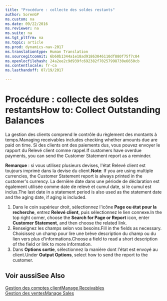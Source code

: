 ```yaml
---
title: "Procédure : collecte des soldes restants"
author: SorenGP
ms.custom: na
ms.date: 09/22/2016
ms.reviewer: na
ms.suite: na
ms.tgt_pltfrm: na
ms.topic: article
ms.prod: dynamics-nav-2017
ms.translationtype: Human Translation
ms.sourcegitcommit: 6b60b1344a1e18ad91863046110df880f75f7c04
ms.openlocfilehash: 24a2ee2c9d939fc692382f70257998730e6650cb
ms.contentlocale: fr-ca
ms.lasthandoff: 07/19/2017

---
```


# <a name="how-to-collect-outstanding-balances"></a><span data-ttu-id="660c5-102">Procédure : collecte des soldes restants</span><span class="sxs-lookup"><span data-stu-id="660c5-102">How to: Collect Outstanding Balances</span></span>
<span data-ttu-id="660c5-103">La gestion des clients comprend le contrôle du règlement des montants à temps.</span><span class="sxs-lookup"><span data-stu-id="660c5-103">Managing receivables includes checking whether amounts due are paid on time.</span></span> <span data-ttu-id="660c5-104">Si des clients ont des paiements dus, vous pouvez envoyer le rapport du Relevé client comme rappel.</span><span class="sxs-lookup"><span data-stu-id="660c5-104">If customers have overdue payments, you can send the Customer Statement report as a reminder.</span></span>

<span data-ttu-id="660c5-105">**Remarque** : si vous utilisez plusieurs devises, l'état Relevé client est toujours imprimé dans la devise du client.</span><span class="sxs-lookup"><span data-stu-id="660c5-105">**Note**: If you are using multiple currencies, the Customer Statement report is always printed in the customer's currency.</span></span> <span data-ttu-id="660c5-106">La dernière date dans une période de déclaration est également utilisée comme date de relevé et cumul date, si le cumul est inclus.</span><span class="sxs-lookup"><span data-stu-id="660c5-106">The last date in a statement period is also used as the statement date and the aging date, if aging is included.</span></span>

1. <span data-ttu-id="660c5-107">Dans le coin supérieur droit, sélectionnez l'icône **Page ou état pour la recherche**, entrez **Relevé client**, puis sélectionnez le lien connexe.</span><span class="sxs-lookup"><span data-stu-id="660c5-107">In the top right corner, choose the **Search for Page or Report** icon, enter **Customer Statement**, and then choose the related link.</span></span>
2. <span data-ttu-id="660c5-108">Renseignez les champs selon vos besoins.</span><span class="sxs-lookup"><span data-stu-id="660c5-108">Fill in the fields as necessary.</span></span> <span data-ttu-id="660c5-109">Choisissez un champ pour lire une brève description du champ ou du lien vers plus d'informations.</span><span class="sxs-lookup"><span data-stu-id="660c5-109">Choose a field to read a short description of the field or link to more information.</span></span>
3. <span data-ttu-id="660c5-110">Dans **Options sortie**, sélectionnez la manière dont l'état est envoyé au client.</span><span class="sxs-lookup"><span data-stu-id="660c5-110">Under **Output Options**, select how to send the report to the customer.</span></span>

## <a name="see-also"></a><span data-ttu-id="660c5-111">Voir aussi</span><span class="sxs-lookup"><span data-stu-id="660c5-111">See Also</span></span>
[<span data-ttu-id="660c5-112">Gestion des comptes client</span><span class="sxs-lookup"><span data-stu-id="660c5-112">Manage Receivables</span></span>](receivables-manage-receivables.md)  
[<span data-ttu-id="660c5-113">Gestion des ventes</span><span class="sxs-lookup"><span data-stu-id="660c5-113">Manage Sales</span></span>](sales-manage-sales.md)

